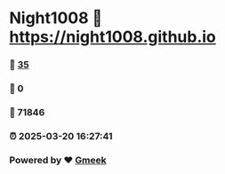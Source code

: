 # Night1008 :link: https://night1008.github.io 
### :page_facing_up: [35](https://night1008.github.io/tag.html) 
### :speech_balloon: 0 
### :hibiscus: 71846 
### :alarm_clock: 2025-03-20 16:27:41 
### Powered by :heart: [Gmeek](https://github.com/Meekdai/Gmeek)
